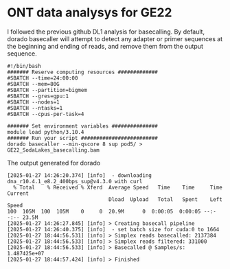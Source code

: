 # ONT data analysys for GE22
I followed the previous github DL1 analysis for basecalling. By default, dorado basecaller will attempt to detect any adapter or 
primer sequences at the beginning and ending of reads, and remove them from the output sequence.
```
#!/bin/bash
####### Reserve computing resources #############
#SBATCH --time=24:00:00
#SBATCH --mem=80G
#SBATCH --partition=bigmem
#SBATCH --gres=gpu:1
#SBATCH --nodes=1
#SBATCH --ntasks=1
#SBATCH --cpus-per-task=4

####### Set environment variables ###############
module load python/3.10.4
####### Run your script #########################
dorado basecaller --min-qscore 8 sup pod5/ > GE22_SodaLakes_basecalling.bam
```

The output generated for dorado
```
[2025-01-27 14:26:20.374] [info]  - downloading dna_r10.4.1_e8.2_400bps_sup@v4.3.0 with curl
  % Total    % Received % Xferd  Average Speed   Time    Time     Time  Current
                                 Dload  Upload   Total   Spent    Left  Speed
100  105M  100  105M    0     0  20.9M      0  0:00:05  0:00:05 --:--:-- 23.5M
[2025-01-27 14:26:27.845] [info] > Creating basecall pipeline
[2025-01-27 14:26:40.375] [info]  - set batch size for cuda:0 to 1664
[2025-01-27 18:44:56.531] [info] > Simplex reads basecalled: 2137384
[2025-01-27 18:44:56.533] [info] > Simplex reads filtered: 331000
[2025-01-27 18:44:56.533] [info] > Basecalled @ Samples/s: 1.487425e+07
[2025-01-27 18:44:57.424] [info] > Finished
```





















